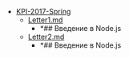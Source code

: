 - <a href = "E:\Node_projects\Node_Way\ArchivTSH_2\ArhivTimur_2\Letters-master\KPI-2017-Spring\cat.KPI-2017-Spring\dir.KPI-2017-Spring.md">KPI-2017-Spring</a>
    - <a href = "E:\Node_projects\Node_Way\ArchivTSH_2\ArhivTimur_2\Letters-master\KPI-2017-Spring\Letter1.md">Letter1.md</a>
        - *## Введение в Node.js
    - <a href = "E:\Node_projects\Node_Way\ArchivTSH_2\ArhivTimur_2\Letters-master\KPI-2017-Spring\Letter2.md">Letter2.md</a>
        - *## Введение в Node.js
